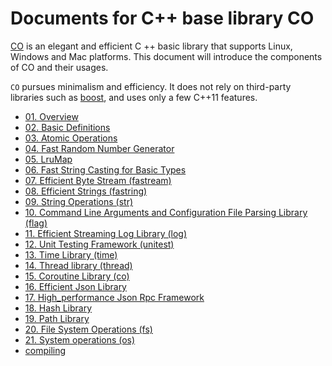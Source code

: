 # Documents for C++ base library CO

[CO](https://github.com/idealvin/co/) is an elegant and efficient C ++ basic library that supports Linux, Windows and Mac platforms. This document will introduce the components of CO and their usages.

`CO` pursues minimalism and efficiency. It does not rely on third-party libraries such as [boost](https://www.boost.org/), and uses only a few C++11 features.

- [01. Overview](01.overview.md)
- [02. Basic Definitions](02.basic_definitions.md)
- [03. Atomic Operations](03.atomic_operations.md)
- [04. Fast Random Number Generator](04.fast_random_number_generator.md)
- [05. LruMap](05.lur_map.md)
- [06. Fast String Casting for Basic Types](06.fast_string_casting_for_basic_types.md)
- [07. Efficient Byte Stream (fastream)](07.efficient_byte_stream(fastream).md)
- [08. Efficient Strings (fastring)](08.efficient_strings(fastring).md)
- [09. String Operations (str)](09.string_operations(str).md)
- [10. Command Line Arguments and Configuration File Parsing Library (flag)](10.commandline_arguments_and_config_file_parsing(flag).md)
- [11. Efficient Streaming Log Library (log)](11.efficient_streaming_log_library(log).md)
- [12. Unit Testing Framework (unitest)](12.unit_testing_framework(unitest).md)
- [13. Time Library (time)](13.time_library.md)
- [14. Thread library (thread)](14.thread_library.md)
- [15. Coroutine Library (co)](15.coroutine_library.md)
- [16. Efficient Json Library](16.efficient_json_library.md)
- [17. High_performance Json Rpc Framework](17.high_performance_json_rpc_framework.md)
- [18. Hash Library](18.hash_library.md)
- [19. Path Library](19.path_library.md)
- [20. File System Operations (fs)](20.file_system_operations.md)
- [21. System operations (os)](21.system_operations.md)
- [compiling](compiling.md)
